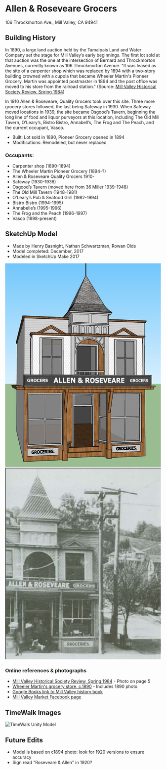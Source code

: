 # Allen & Roseveare Grocers
106 Throckmorton Ave., Mill Valley, CA 94941

## Building History

In 1890, a large land auction held by the Tamalpais Land and Water Company set the stage for Mill Valley’s early beginnings. The first lot sold at that auction was the one at the intersection of Bernard and Throckmorton Avenues, currently known as 106 Throckmorton Avenue. "It was leased as the site of a carpenter shop which was replaced by 1894 with a two-story building crowned with a cupola that became Wheeler Martin's Pioneer Grocery. Martin was appointed postmaster in 1894 and the post office was moved to his store from the railroad station." (Source: [Mill Valley Historical Society Review, Spring 1984](http://www.millvalleylibrary.net/historyroom/collections/archive/files/mvhs1984spring-reduce_910d348bce.pdf))

In 1910 Allen & Roseveare, Quality Grocers took over this site. Three more grocery stores followed, the last being Safeway in 1930. When Safeway moved locations in 1939, the site became Osgood’s Tavern, beginning the long line of food and liquor purveyors at this location, including The Old Mill Tavern, O’Leary’s, Bistro Bistro, Annabell’s, The Frog and The Peach, and the current occupant, Vasco.

-	Built: Lot sold in 1890, Pioneer Grocery opened in 1894
-	Modifications: Remodeled, but never replaced

### Occupants:
-	Carpenter shop (1890-1894)
-	The Wheeler Martin Pioneer Grocery (1894-?)
-	Allen & Roseveare Quality Grocers 1910-
-	Safeway (1930-1938)
-	Osgood’s Tavern (moved here from 36 Miller 1939-1948)
-	The Old Mill Tavern (1948-1981)
-	O’Leary’s Pub & Seafood Grill (1982-1994)
-	Bistro Bistro (1994-1995)
-	Annabelle’s (1995-1996)
-	The Frog and the Peach (1996-1997)
-	Vasco (1998-present)


## SketchUp Model

- Made by Henry Basnight, Nathan Schwartzman, Rowan Olds
- Model completed: December, 2017
- Modeled in SketchUp Make 2017

![SketchUp Make 2017 model screenshot](https://github.com/TimeWalkOrg/building-mill-valley-ca-vasco/blob/master/vasco-1920.jpg)
![MV Historical Review photo c.1920](https://github.com/TimeWalkOrg/building-mill-valley-ca-vasco/blob/master/vasco-1900s-photo.jpg)

### Online references & photographs

- [Mill Valley Historical Society Review, Spring 1984](http://www.millvalleylibrary.net/historyroom/collections/archive/files/mvhs1984spring-reduce_910d348bce.pdf) - Photo on page 5
- [Wheeler Martin's grocery store, c.1890](http://content.cdlib.org/ark:/13030/kt5f59q8tq/?layout=metadata) - Includes 1890 photo
- [Google Books link to Mill Valley history book](https://books.google.com/books?id=_DHbKTGAslsC&pg=PA63&lpg=PA63&dq=wheeler+martin+mill+valley&source=bl&ots=jtfx6bGqfH&sig=4T5j9L2S8IzL5uC2Ud22tFLfN3I&hl=en&sa=X&ved=0ahUKEwjpr5Gt1_HXAhVMImMKHR_0AkYQ6AEIPzAE#v=onepage&q=wheeler%20martin%20mill%20valley&f=false)
- [Mill Valley Market Facebook page](https://www.facebook.com/permalink.php?story_fbid=10154518749938416&id=8461123415)

## TimeWalk Images
![TimeWalk Unity Model](tbd)


## Future Edits
- Model is based on c1894 photo: look for 1920 versions to ensure accuracy
- Sign read "Roseveare & Allen" in 1920?
